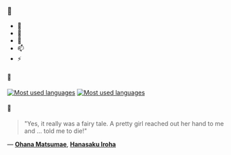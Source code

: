 ### 👋

- 🔭
- 🌱
- 💬
- 📫
- ⚡

#### 🧏

[![Most used languages](https://github-readme-stats-aynah.vercel.app/api/top-langs/?username=aynh&theme=solarized-dark&langs_count=6&layout=compact&hide_title=true)](https://github.com/anuraghazra/github-readme-stats#gh-dark-mode-only)
[![Most used languages](https://github-readme-stats-aynah.vercel.app/api/top-langs/?username=aynh&theme=solarized-light&langs_count=6&layout=compact&hide_title=true)](https://github.com/anuraghazra/github-readme-stats#gh-light-mode-only)

#### 💬

> "Yes, it really﻿ was a fairy tale. A pretty girl reached out her hand to me and ... told me to die!"

&mdash; [**Ohana Matsumae**](https://myanimelist.net/character.php?q=Ohana%20Matsumae&cat=character), [**Hanasaku Iroha**](https://myanimelist.net/search/all?q=Hanasaku%20Iroha&cat=all)
